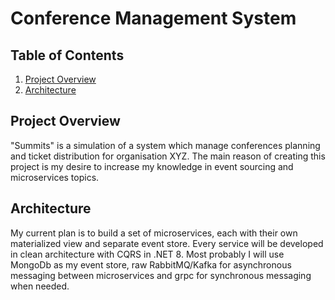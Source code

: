 # Conference Management System

## Table of Contents
1. [Project Overview](#project-overview)
2. [Architecture](#architecture)


## Project Overview
"Summits" is a simulation of a system which manage conferences planning and ticket distribution for organisation XYZ.
The main reason of creating this project is my desire to increase my knowledge in event sourcing and microservices topics.

## Architecture
My current plan is to build a set of microservices, each with their own materialized view and separate event store. Every service will be developed in clean architecture with CQRS in .NET 8.
Most probably I will use MongoDb as my event store, raw RabbitMQ/Kafka for asynchronous messaging between microservices and grpc for synchronous messaging when needed.


